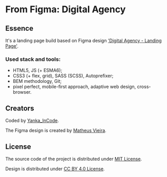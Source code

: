 # From Figma: Digital Agency

## Essence
It's a landing page build based on Figma design ['Digital Agency - Landing Page'](https://www.figma.com/community/file/1117815114206690225).

### Used stack and tools:
* HTML5, JS (+ ESMA6);
* CSS3 (+ flex, grid), SASS (SCSS), Autoprefixer;
* BEM methodology, Git;
* pixel perfect, mobile-first approach, adaptive web design, cross-browser.

## Creators
Coded by [Yanka_InCode](https://github.com/yankaincode).

The Figma design is created by [Matheus Vieira](https://www.figma.com/@matheusdias20).

## License
The source code of the project is distributed under [MIT License](./LICENSE).

Design is distributed under [CC BY 4.0 License](https://creativecommons.org/licenses/by/4.0/).
